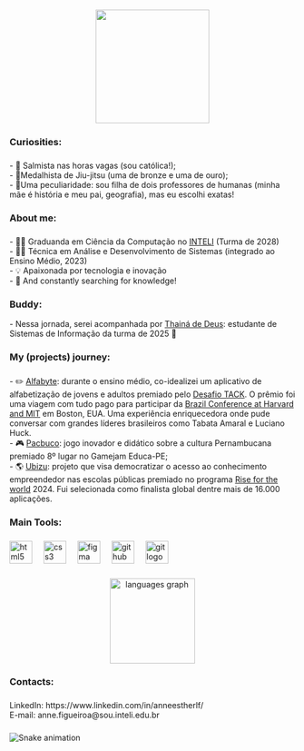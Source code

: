 
###

<div align="center">
  <img height="200" src="https://text.media.giphy.com/v1/media/giphy.gif?token=eyJhbGciOiJIUzI1NiIsInR5cCI6IkpXVCJ9.eyJrZXkiOiJwcm9kLTIwMjAtMDQtMjIiLCJzdHlsZSI6InJhbnNvbSIsInRleHQiOiJXZWxjb21lJTIwdG8lMjBteSUyMEdpdEh1YiEiLCJwYWxldHRlIjoiMSwwLDMsMSwzLDEsMyw0LDMsMCwwLDIsNSwxLDEsNCwzLDMiLCJpYXQiOjE3MzY2NDA0MjB9.bIq388Q8b1NAv-kds9iUQq8fgaL9XmrrRRKfqAttdX4"  />
</div>

###

<h3 align="left">Curiosities:</h3>

###

<p align="left">- 🎤 Salmista nas horas vagas (sou católica!);<br>- 🏅Medalhista de Jiu-jitsu (uma de bronze e uma de ouro);<br>- 👀Uma peculiaridade: sou filha de dois professores de humanas (minha mãe é história e meu pai, geografia), mas eu escolhi exatas!</p>

###

<h3 align="left">About me:</h3>

###

<p align="left">- 👩‍💻 Graduanda em Ciência da Computação no <a href="https://www.inteli.edu.br/" target="_blank">INTELI</a> (Turma de 2028)<br>- 👩‍💻 Técnica em Análise e Desenvolvimento de Sistemas (integrado ao Ensino Médio, 2023)<br>- 💡 Apaixonada por tecnologia e inovação <br>-  🧠 And constantly searching for knowledge! </p>

###

<h3 align="left">Buddy:</h3>
 <p> - Nessa jornada, serei acompanhada por <a href="https://github.com/thainadedeus" target="_blank">Thainá de Deus</a>: estudante de Sistemas de Informação da turma de 2025 🚀</p>

###

<h3 align="left">My (projects) journey:</h3>

###

<p align="left">- ✏️ <a href="https://www.instagram.com/tabocatec/" target="_blank">Alfabyte</a>: durante o ensino médio, co-idealizei um aplicativo de alfabetização de jovens e adultos premiado pelo <a href="https://www.desafiotack.com.br/" target="_blank">Desafio TACK</a>. O prêmio foi uma viagem com tudo pago para participar da <a href="https://www.brazilconference.org/l/" target="_blank">Brazil Conference at Harvard and MIT</a> em Boston, EUA. Uma experiência enriquecedora onde pude conversar com grandes líderes brasileiros como Tabata Amaral e Luciano Huck.<br>- 🎮 <a href="https://github.com/anneestherlf/pacbuco-alpha" target="_blank">Pacbuco</a>: jogo inovador e didático sobre a cultura Pernambucana premiado 8º lugar no Gamejam Educa-PE;<br>- 🌎 <a href="https://ubizu.vercel.app/" target="_blank">Ubizu</a>: projeto que visa democratizar o acesso ao conhecimento empreendedor nas escolas públicas premiado no programa <a href="https://www.risefortheworld.org/" target="_blank">Rise for the world</a> 2024. Fui selecionada como finalista global dentre mais de 16.000 aplicações.</p>

###

<h3 align="left">Main Tools:</h3>

###

<div align="left">
  <img src="https://cdn.jsdelivr.net/gh/devicons/devicon/icons/html5/html5-original.svg" height="40" alt="html5 logo"  />
  <img width="12" />
  <img src="https://cdn.jsdelivr.net/gh/devicons/devicon/icons/css3/css3-original.svg" height="40" alt="css3 logo"  />
  <img width="12" />
  <img src="https://cdn.jsdelivr.net/gh/devicons/devicon/icons/figma/figma-original.svg" height="40" alt="figma logo"  />
  <img width="12" />
  <img src="https://cdn.jsdelivr.net/gh/devicons/devicon/icons/github/github-original.svg" height="40" alt="github logo"  />
  <img width="12" />
  <img src="https://cdn.jsdelivr.net/gh/devicons/devicon/icons/git/git-original.svg" height="40" alt="git logo"  />
</div>

###

<div align="center">
  <img src="https://github-readme-stats.vercel.app/api/top-langs?username=anneestherlf&locale=en&hide_title=false&layout=compact&card_width=320&langs_count=5&theme=dracula&hide_border=false&order=2" height="150" alt="languages graph"  />
</div>

###

<h3 align="left">Contacts:</h3>

###

<p align="left">LinkedIn: https://www.linkedin.com/in/anneestherlf/<br>E-mail: anne.figueiroa@sou.inteli.edu.br</p>

###

<img src="https://raw.githubusercontent.com/anneestherlf/anneestherlf/output/snake.svg" alt="Snake animation" />

###

